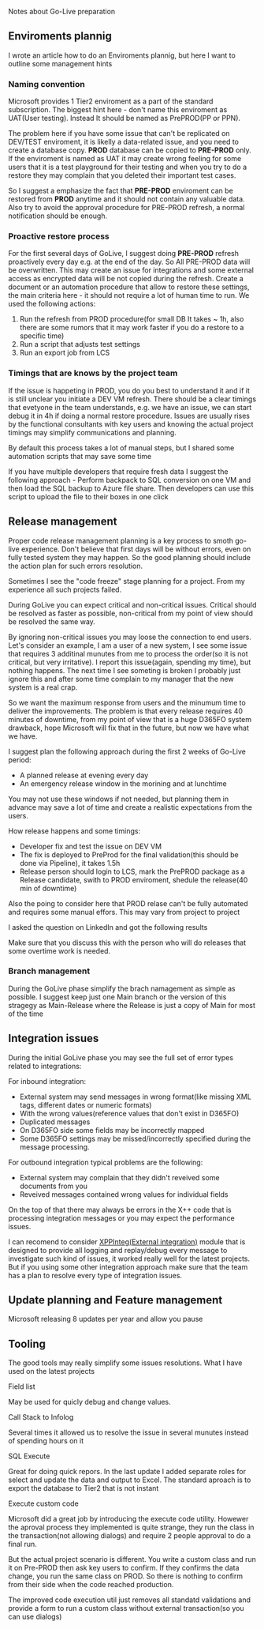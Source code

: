 Notes about Go-Live preparation



## Enviroments plannig 

I wrote an article how to do an Enviroments plannig, but here I want to outline some management hints

### Naming convention

Microsoft provides 1 Tier2 enviroment as a part of the standard subscription. The biggest hint here - don't name this enviroment as UAT(User testing). Instead It should be named as PrePROD(PP or PPN). 

The problem here if you have some issue that can't be replicated on DEV/TEST enviroment, it is likelly a data-related issue, and you need to create a database copy. **PROD** database can be copied to **PRE-PROD** only. If the enviroment is named as UAT it may create wrong feeling for some users that it is a test playground for their testing and when you try to do a restore they may complain that you deleted their important test cases.  

So I suggest a emphasize the fact that **PRE-PROD** enviroment can be restored from **PROD** anytime and it should not contain any valuable data. Also try to avoid the approval procedure for PRE-PROD refresh, a normal notification should be enough.

### Proactive restore process

For the first several days of GoLive, I suggest doing **PRE-PROD** refresh proactively every day e.g. at the end of the day. So All PRE-PROD data will be overwritten. This may create an issue for integrations and some external access as encrypted data will be not copied during the refresh. Create a document or an automation procedure that allow to restore these settings, the main criteria here - it should not require a lot of human time to run. We used the following actions: 

1. Run the refresh from PROD procedure(for small DB It takes ~ 1h, also there are some rumors that it may work faster if you do a restore to a specific time)
2. Run a script that adjusts test settings
3. Run an export job from LCS

### Timings that are knows by the project team

If the issue is happeting in PROD, you do you best to understand it and if it is still unclear you initiate a DEV VM refresh. There should be a clear timings that evetyone in the team understands, e.g. we have an issue, we can start debug it in 4h if doing a normal restore procedure. Issues are usually rises by the functional consultants with key users and knowing the actual project timings may simplify communications and planning.

By default this process takes a lot of manual steps, but I shared some automation scripts that may save some time

If you have multiple developers that require fresh data I suggest the following approach - Perform backpack to SQL conversion on one VM and then load the SQL backup to Azure file share. Then developers can use this script to upload the file to their boxes in one click



## Release management

Proper code release management planning is a key process to smoth go-live experience. Don't believe that first days will be without errors, even on fully tested system they may happen. So the good planning should include the action plan for such errors resolution. 

Sometimes I see the "code freeze" stage planning for a project. From my experience all such projects failed.  

During GoLive you can expect critical and non-critical issues. Critical should be resolved as faster as possible,  non-critical from my point of view should be resolved the same way. 

By ignoring non-critical issues you may loose the connection to end users. Let's consider an example, I am a user of a new system, I see some issue that requires 3 additinal munutes from me to process the order(so it is not critical, but very irritative). I report this issue(again, spending my time), but nothing happens. The next time I see someting is broken I probably just ignore this and after some time complain to my manager that the new system is a real crap. 

So we want the maximum response from users and the minumum time to deliver the improvements. The problem is that every release requires 40 minutes of downtime, from my point of view that is a huge D365FO system drawback, hope Microsoft will fix that in the future, but now we have what we have.

I suggest plan the following approach during the first 2 weeks of Go-Live period:

- A planned release at evening every day
- An emergency release window in the morining and at lunchtime

You may not use these windows if not needed, but planning them in advance may save a lot of time and create a realistic expectations from the users. 

How release happens and some timings:

- Developer fix and test the issue on DEV VM
- The fix is deployed to PreProd for the final validation(this should be done via Pipeline), it takes 1.5h
- Release person should login to LCS, mark the PrePROD package as a Release candidate, swith to PROD enviroment, shedule the release(40 min of downtime)

Also the poing to consider here that PROD relase can't be fully automated and requires some manual effors. This may vary from project to project

I asked the question on LinkedIn and got the following results

Make sure that you discuss this with the person who will do releases that some overtime work is needed.

### Branch management

During the GoLive phase simplify the brach namagement as simple as possible. I suggest keep just one Main branch or the version of this stragegy as Main-Release where the Release is just a copy of Main for most of the time

## Integration issues 

During the initial GoLive phase you may see the full set of error types related to integrations:

For inbound integration:

- External system may send messages in wrong format(like missing XML tags, different dates or numeric formats)
- With the wrong values(reference values that don't exist in D365FO)
- Duplicated messages
- On D365FO side some fields may be incorrectly mapped
- Some D365FO settings may be missed/incorrectly specified during the message processing.

For outbound integration typical problems are the following:

- External system may complain that they didn't reveived some documents from you
- Reveived messages contained wrong values for individual fields

On the top of that there may always be errors in the X++ code that is processing integration messages or you may expect the performance issues. 

I can recomend to consider [XPPInteg(External integration)](https://github.com/TrudAX/XppTools#devexternalintegration-submodel) module that is designed to provide all logging and replay/debug every message to investigate such kind of issues, it worked really well for the latest projects. But if you using some other integration approach make sure that the team has a plan to resolve every type of integration issues. 

## Update planning and Feature management

Microsoft releasing 8 updates per year and allow you pause 



## Tooling 

The good tools may really simplify some issues resolutions. What I have used on the latest projects

Field list

May be used for quicly debug and change values.

Call Stack to Infolog

Several times it allowed us to resolve the issue in several munutes instead of spending hours on it

SQL Execute

Great for doing quick repors. In the last update I added separate roles for select and update the data and output to Excel. The standard aproach is to export the database to Tier2 that is not instant

Execute custom code

Microsoft did a great job by introducing the execute code utility. Howewer the  aproval process they implemented is quite strange, they run the class in the transaction(not allowing dialogs) and require 2 people approval to do a final run. 

But the actual project scenario is different. You write a custom class and run it on Pre-PROD then ask key users to confirm. If they confirms the data change, you run the same class on PROD. So there is nothing to confirm from their side when the code reached production. 

The improved code execution util just removes all standatd validations and provide a form to run a custom class without external transaction(so you can use dialogs)



